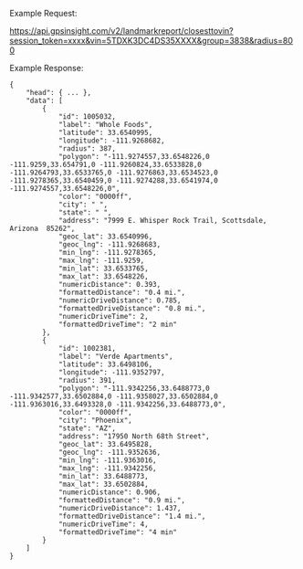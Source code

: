 Example Request:

https://api.gpsinsight.com/v2/landmarkreport/closesttovin?session_token=xxxx&vin=5TDXK3DC4DS35XXXX&group=3838&radius=800

Example Response:

    {
        "head": { ... },
        "data": [
            {
                "id": 1005032,
                "label": "Whole Foods",
                "latitude": 33.6540995,
                "longitude": -111.9268682,
                "radius": 387,
                "polygon": "-111.9274557,33.6548226,0 -111.9259,33.654791,0 -111.9260824,33.6533828,0 -111.9264793,33.6533765,0 -111.9276863,33.6534523,0 -111.9278365,33.6540459,0 -111.9274288,33.6541974,0 -111.9274557,33.6548226,0",
                "color": "0000ff",
                "city": " ",
                "state": " ",
                "address": "7999 E. Whisper Rock Trail, Scottsdale, Arizona  85262",
                "geoc_lat": 33.6540996,
                "geoc_lng": -111.9268683,
                "min_lng": -111.9278365,
                "max_lng": -111.9259,
                "min_lat": 33.6533765,
                "max_lat": 33.6548226,
                "numericDistance": 0.393,
                "formattedDistance": "0.4 mi.",
                "numericDriveDistance": 0.785,
                "formattedDriveDistance": "0.8 mi.",
                "numericDriveTime": 2,
                "formattedDriveTime": "2 min"
            },
            {
                "id": 1002381,
                "label": "Verde Apartments",
                "latitude": 33.6498106,
                "longitude": -111.9352797,
                "radius": 391,
                "polygon": "-111.9342256,33.6488773,0 -111.9342577,33.6502884,0 -111.9358027,33.6502884,0 -111.9363016,33.6493328,0 -111.9342256,33.6488773,0",
                "color": "0000ff",
                "city": "Phoenix",
                "state": "AZ",
                "address": "17950 North 68th Street",
                "geoc_lat": 33.6495828,
                "geoc_lng": -111.9352636,
                "min_lng": -111.9363016,
                "max_lng": -111.9342256,
                "min_lat": 33.6488773,
                "max_lat": 33.6502884,
                "numericDistance": 0.906,
                "formattedDistance": "0.9 mi.",
                "numericDriveDistance": 1.437,
                "formattedDriveDistance": "1.4 mi.",
                "numericDriveTime": 4,
                "formattedDriveTime": "4 min"
            }
        ]
    }

